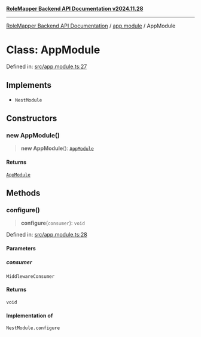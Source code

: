 [**RoleMapper Backend API Documentation v2024.11.28**](../../README.md)

***

[RoleMapper Backend API Documentation](../../modules.md) / [app.module](../README.md) / AppModule

# Class: AppModule

Defined in: [src/app.module.ts:27](https://github.com/FlowCraft-AG/RoleMapper/blob/55ba436164ff7e5a7c4d8ad55ac7ddffe5029190/backend/src/app.module.ts#L27)

## Implements

- `NestModule`

## Constructors

### new AppModule()

> **new AppModule**(): [`AppModule`](AppModule.md)

#### Returns

[`AppModule`](AppModule.md)

## Methods

### configure()

> **configure**(`consumer`): `void`

Defined in: [src/app.module.ts:28](https://github.com/FlowCraft-AG/RoleMapper/blob/55ba436164ff7e5a7c4d8ad55ac7ddffe5029190/backend/src/app.module.ts#L28)

#### Parameters

##### consumer

`MiddlewareConsumer`

#### Returns

`void`

#### Implementation of

`NestModule.configure`
